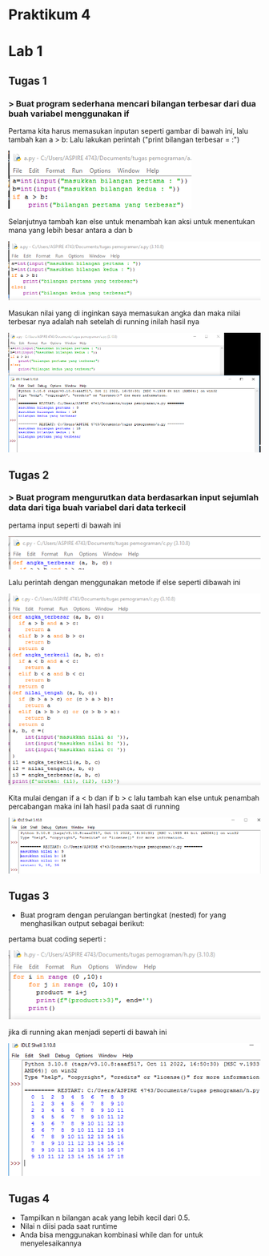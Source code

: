 # Praktikum 4
# Lab 1
## Tugas 1

### > Buat program sederhana mencari bilangan terbesar dari dua buah variabel menggunakan if

Pertama kita harus memasukan inputan  seperti gambar di bawah ini, lalu tambah kan a > b: 
Lalu lakukan perintah ("print bilangan terbesar = :") 

![gambar1](gambar/a1.png)

Selanjutnya tambah kan else untuk menambah kan aksi untuk menentukan mana yang lebih besar antara a dan b

![gambar1](gambar/a2.png)


Masukan nilai yang di inginkan saya memasukan angka dan maka nilai terbesar nya adalah nah setelah di running inilah hasil nya

![gambar1](gambar/a.png)


##  Tugas 2


### > Buat program mengurutkan data berdasarkan input sejumlah data dari tiga buah variabel dari data terkecil

pertama input seperti di bawah ini

![gambar1](gambar/aaa1.png)

Lalu perintah dengan menggunakan metode if else seperti dibawah ini

![gambar1](gambar/aaa2.png)

Kita mulai dengan if a < b dan if b > c lalu tambah kan else untuk penambah percabangan maka ini lah hasil pada saat di running

![gambar1](gambar/aaa3.png)

##  Tugas 3
- Buat program dengan perulangan bertingkat (nested) for yang menghasilkan output sebagai berikut:

pertama buat coding seperti :

![gambar1](gambar/b1.png)

jika di running akan menjadi seperti di bawah ini
    
![gambar1](gambar/b2.png)

##  Tugas 4
- Tampilkan n bilangan acak yang lebih kecil dari 0.5. 
- Nilai n diisi pada saat runtime 
- Anda bisa menggunakan kombinasi while dan for untuk menyelesaikannya
